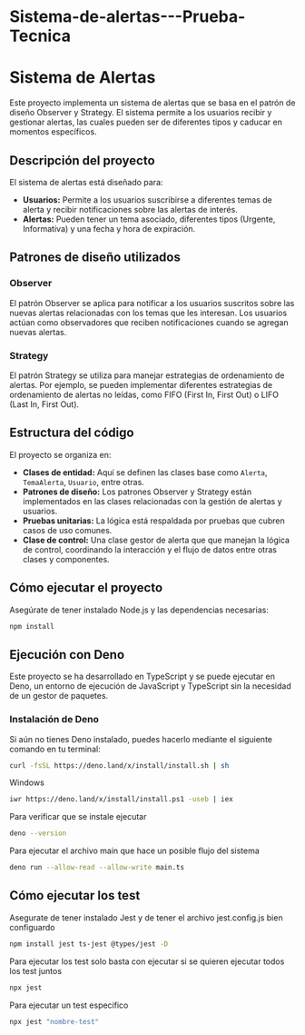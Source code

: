 # Sistema-de-alertas---Prueba-Tecnica
# Sistema de Alertas

Este proyecto implementa un sistema de alertas que se basa en el patrón de diseño Observer y Strategy. El sistema permite a los usuarios recibir y gestionar alertas, las cuales pueden ser de diferentes tipos y caducar en momentos específicos.

## Descripción del proyecto

El sistema de alertas está diseñado para:

- **Usuarios:** Permite a los usuarios suscribirse a diferentes temas de alerta y recibir notificaciones sobre las alertas de interés.
- **Alertas:** Pueden tener un tema asociado, diferentes tipos (Urgente, Informativa) y una fecha y hora de expiración.

## Patrones de diseño utilizados

### Observer

El patrón Observer se aplica para notificar a los usuarios suscritos sobre las nuevas alertas relacionadas con los temas que les interesan. Los usuarios actúan como observadores que reciben notificaciones cuando se agregan nuevas alertas.

### Strategy

El patrón Strategy se utiliza para manejar estrategias de ordenamiento de alertas. Por ejemplo, se pueden implementar diferentes estrategias de ordenamiento de alertas no leídas, como FIFO (First In, First Out) o LIFO (Last In, First Out).

## Estructura del código

El proyecto se organiza en:

- **Clases de entidad:** Aquí se definen las clases base como `Alerta`, `TemaAlerta`, `Usuario`, entre otras.
- **Patrones de diseño:** Los patrones Observer y Strategy están implementados en las clases relacionadas con la gestión de alertas y usuarios.
- **Pruebas unitarias:** La lógica está respaldada por pruebas que cubren casos de uso comunes.
- **Clase de control:** Una clase gestor de alerta que que manejan la lógica de control, coordinando la interacción y el flujo de datos entre otras clases y componentes. 

## Cómo ejecutar el proyecto

Asegúrate de tener instalado Node.js y las dependencias necesarias:

```bash
npm install
```

## Ejecución con Deno

Este proyecto se ha desarrollado en TypeScript y se puede ejecutar en Deno, un entorno de ejecución de JavaScript y TypeScript sin la necesidad de un gestor de paquetes.

### Instalación de Deno

Si aún no tienes Deno instalado, puedes hacerlo mediante el siguiente comando en tu terminal:

```bash
curl -fsSL https://deno.land/x/install/install.sh | sh
```

Windows
``` bash
iwr https://deno.land/x/install/install.ps1 -useb | iex
```

Para verificar que se instale ejecutar
``` bash
deno --version
```

Para ejecutar el archivo main que hace un posible flujo del sistema

``` bash
deno run --allow-read --allow-write main.ts
```

## Cómo ejecutar los test

Asegurate de tener instalado Jest y de tener el archivo jest.config.js bien configuardo

``` bash
npm install jest ts-jest @types/jest -D
```

Para ejecutar los test solo basta con ejecutar si se quieren ejecutar todos los test juntos

``` bash
npx jest
```

Para ejecutar un test especifico
``` bash
npx jest "nombre-test"
```

